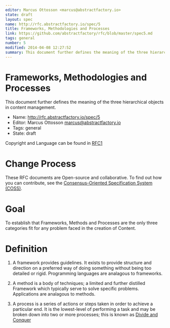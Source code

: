 ```yaml
---
editor: Marcus Ottosson <marcus@abstractfactory.io>
state: draft
layout: spec
name: http://rfc.abstractfactory.io/spec/5
title: Frameworks, Methodologies and Processes
link: https://github.com/abstractfactory/rfc/blob/master/spec5.md
tags: general
number: 5
modified: 2014-04-08 12:27:52
summary: This document further defines the meaning of the three hierarchical objects in content management.
---
```


# Frameworks, Methodologies and Processes

This document further defines the meaning of the three hierarchical objects in content management.

* Name: http://rfc.abstractfactory.io/spec/5
* Editor: Marcus Ottosson <marcus@abstractfactory.io>
* Tags: general
* State: draft

Copyright and Language can be found in [RFC1](http://rfc.abstractfactory.io/spec/1)

# Change Process

These RFC documents are Open-source and collaborative. To find out how you can contribute, see the [Consensus-Oriented Specification System (COSS)](http://www.digistan.org/spec:1/COSS).

# Goal

To establish that Frameworks, Methods and Processes are the only three categories fit for any problem faced in the creation of Content.

# Definition

1. A framework provides guidelines. It exists to provide structure and direction on a preferred way of doing something without being too detailed or rigid. Programming languages are analagous to frameworks.

2. A method is a body of techniques; a limited and further distilled Framework which typically serve to solve specific problems. Applications are analagous to methods.

3. A process is a series of actions or steps taken in order to achieve a particular end. It is the lowest-level of performing a task and may be broken down into two or more processes; this is known as [Divide and Conquer][]

[Consensus-Oriented Specification System (COSS)]: http://www.digistan.org/spec:1/COSS
[RFC 2119]: http://tools.ietf.org/html/rfc2119
[Divide and Conquer]: http://en.wikipedia.org/wiki/Divide_and_conquer_algorithm


